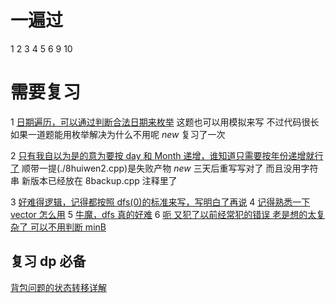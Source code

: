 # 一遍过

1 2 3 4 5 6 9 10

# 需要复习

1 [日期遍历，可以通过判断合法日期来枚举](./7ambigusdate.cpp)
这题也可以用模拟来写 不过代码很长 如果一道题能用枚举解决为什么不用呢
_new_ 复习了一次

2 [只有我自以为是的意为要按 day 和 Month 递增，谁知道只需要按年份递增就行了](./8backup.cpp) 顺带一提(./8huiwen2.cpp)是失败产物
_new_ 三天后重写写对了 而且没用字符串 新版本已经放在 8backup.cpp 注释里了

3 [好难得逻辑，记得都按照 dfs(0)的标准来写，写明白了再说](./11complexshudu.cpp)
4 [记得熟悉一下 vector 怎么用](./12fullarrange.cpp)
5 [牛魔，dfs 真的好难](./13letterarrange.cpp)
6 [呃 又犯了以前经常犯的错误 老是想的太复杂了 可以不用判断 minB](./16chicken.cpp)

## 复习 dp 必备

[背包问题的状态转移详解](https://blog.csdn.net/raelum/article/details/128996521)
